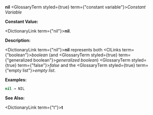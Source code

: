 **nil** <GlossaryTerm styled={true} term={"constant variable"}><i>Constant Variable</i></GlossaryTerm> 



**Constant Value:** 



<DictionaryLink  term={"nil"}><b>nil</b></DictionaryLink>. 



**Description:** 



<DictionaryLink  term={"nil"}><b>nil</b></DictionaryLink> represents both <ClLinks  term={"boolean"}><i>boolean</i></ClLinks> (and <GlossaryTerm styled={true} term={"generalized boolean"}><i>generalized boolean</i></GlossaryTerm>) <GlossaryTerm styled={true} term={"false"}><i>false</i></GlossaryTerm> and the <GlossaryTerm styled={true} term={"empty list"}><i>empty list</i></GlossaryTerm>. 



**Examples:**
```lisp
nil → NIL 
```
**See Also:** 



<DictionaryLink  term={"t"}><b>t</b></DictionaryLink> 















